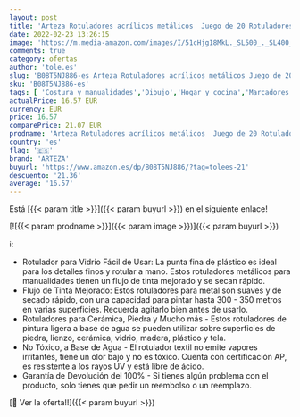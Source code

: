 ```yaml
---
layout: post
title: 'Arteza Rotuladores acrílicos metálicos  Juego de 20 Rotuladores Acrílicos Duraderos  16 con Punta de Plástico y 4 con Punta de Bala  Para Pintar en Piedra  Cerámica  Vidrio  Madera y Tela'
date: 2022-02-23 13:26:15
image: 'https://m.media-amazon.com/images/I/51cHjg18MkL._SL500_._SL400_.jpg'
comments: true
category: ofertas
author: 'tole.es'
slug: 'B08T5NJ886-es Arteza Rotuladores acrílicos metálicos Juego de 20...'
sku: 'B08T5NJ886-es'
tags: [ 'Costura y manualidades','Dibujo','Hogar y cocina','Marcadores','Materiales de dibujo','arteza','rotuladores', ]
actualPrice: 16.57 EUR
currency: EUR
price: 16.57
comparePrice: 21.07 EUR
prodname: 'Arteza Rotuladores acrílicos metálicos  Juego de 20 Rotuladores Acrílicos Duraderos  16 con Punta de Plástico y 4 con Punta de Bala  Para Pintar en Piedra  Cerámica  Vidrio  Madera y Tela'
country: 'es'
flag: '🇪🇸'
brand: 'ARTEZA'
buyurl: 'https://www.amazon.es/dp/B08T5NJ886/?tag=tolees-21'
descuento: '21.36'
average: '16.57'
---
```


Está [{{< param title >}}]({{< param buyurl >}}) en el siguiente enlace!

[![{{< param prodname >}}]({{< param image >}})]({{< param buyurl >}})

ℹ️:

- Rotulador para Vidrio Fácil de Usar: La punta fina de plástico es ideal para los detalles finos y rotular a mano. Estos rotuladores metálicos para manualidades tienen un flujo de tinta mejorado y se secan rápido.
- Flujo de Tinta Mejorado: Estos rotuladores para metal son suaves y de secado rápido, con una capacidad para pintar hasta 300 - 350 metros en varias superficies. Recuerda agitarlo bien antes de usarlo.
- Rotuladores para Cerámica, Piedra y Mucho más - Estos rotuladores de pintura ligera a base de agua se pueden utilizar sobre superficies de piedra, lienzo, cerámica, vidrio, madera, plástico y tela.
- No Tóxico, a Base de Agua - El rotulador textil no emite vapores irritantes, tiene un olor bajo y no es tóxico. Cuenta con certificación AP, es resistente a los rayos UV y está libre de ácido.
- Garantía de Devolución del 100% - Si tienes algún problema con el producto, solo tienes que pedir un reembolso o un reemplazo.

[🛒 Ver la oferta!!]({{< param buyurl >}})

